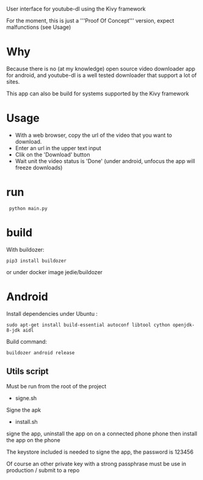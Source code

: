 User interface for youtube-dl using the Kivy framework

For the moment, this is just a '''Proof Of Concept''' version, expect malfunctions (see Usage)

# Why

Because there is no (at my knowledge) open source video downloader app for android, and youtube-dl is a well tested downloader
that support a lot of sites.

This app can also be build for systems supported by the Kivy framework

# Usage

* With a web browser, copy the url of the video that you want to download.
* Enter an url in the upper text input
* Clik on the 'Download' button
* Wait unit the video status is 'Done' (under android, unfocus the app will freeze downloads)

# run

```
 python main.py
```

# build

With buildozer: 

```
pip3 install buildozer 
```  
 
or under docker image jedie/buildozer


# Android

Install dependencies under Ubuntu : 
```
sudo apt-get install build-essential autoconf libtool cython openjdk-8-jdk aidl 
```

Build command: 
```
buildozer android release
```

## Utils script

Must be run from the root of the project

* signe.sh

Signe the apk

* install.sh

signe the app, uninstall the app on on a connected phone phone then install the app on the phone

The keystore included is needed to signe the app, the password is 123456

Of course an other private key with a strong passphrase must be use in production / submit to a repo


